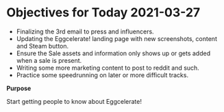 # Objectives for Today 2021-03-27

- Finalizing the 3rd email to press and influencers.
- Updating the Eggcelerate! landing page with new screenshots, content and Steam button.
- Ensure the Sale assets and information only shows up or gets added when a sale is present.
- Writing some more marketing content to post to reddit and such.
- Practice some speedrunning on later or more difficult tracks.

**Purpose**

Start getting people to know about Eggcelerate!
